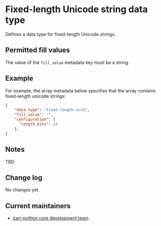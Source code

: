 # Fixed-length Unicode string data type

Defines a data type for fixed-length Unicode strings.

## Permitted fill values

The value of the `fill_value` metadata key must be a string.

## Example

For example, the array metadata below specifies that the array contains fixed-length unicode strings:

```json
{
    "data_type": "fixed-length-ucs4",
    "fill_value": "",
    "configuration": {
      "length_bits": 24
    },
}
```

## Notes

TBD

## Change log

No changes yet.

## Current maintainers

* [zarr-python core development team](https://github.com/orgs/zarr-developers/teams/python-core-devs)